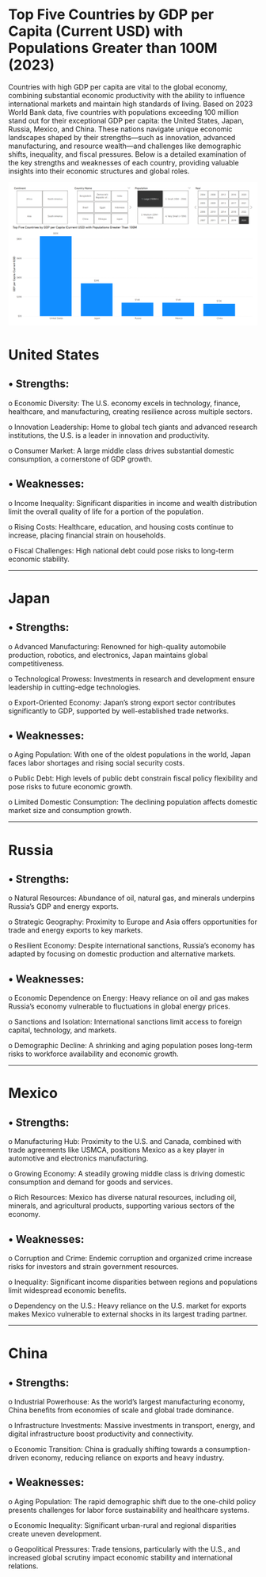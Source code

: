 
# Top Five Countries by GDP per Capita (Current USD) with Populations Greater than 100M (2023)

Countries with high GDP per capita are vital to the global economy, combining substantial economic productivity with the ability to influence international markets and maintain high standards of living. Based on 2023 World Bank data, five countries with populations exceeding 100 million stand out for their exceptional GDP per capita: the United States, Japan, Russia, Mexico, and China. These nations navigate unique economic landscapes shaped by their strengths—such as innovation, advanced manufacturing, and resource wealth—and challenges like demographic shifts, inequality, and fiscal pressures. Below is a detailed examination of the key strengths and weaknesses of each country, providing valuable insights into their economic structures and global roles.

![Dashboard_upload](https://github.com/brianoliver20/World-Bank-API/blob/b66fe1b5cf2b0ec3a6b2f6dd0822caf7d1fcc258/Top%20Five%20Large%20Countries%20by%20GDP%20per%20Capita.png)

# United States
## •	Strengths:

o	Economic Diversity: The U.S. economy excels in technology, finance, healthcare, and manufacturing, creating resilience across multiple sectors.

o	Innovation Leadership: Home to global tech giants and advanced research institutions, the U.S. is a leader in innovation and productivity.

o	Consumer Market: A large middle class drives substantial domestic consumption, a cornerstone of GDP growth.

## •	Weaknesses:

o	Income Inequality: Significant disparities in income and wealth distribution limit the overall quality of life for a portion of the population.

o	Rising Costs: Healthcare, education, and housing costs continue to increase, placing financial strain on households.

o	Fiscal Challenges: High national debt could pose risks to long-term economic stability.
________________________________________
# Japan
## •	Strengths:

o	Advanced Manufacturing: Renowned for high-quality automobile production, robotics, and electronics, Japan maintains global competitiveness.

o	Technological Prowess: Investments in research and development ensure leadership in cutting-edge technologies.

o	Export-Oriented Economy: Japan’s strong export sector contributes significantly to GDP, supported by well-established trade networks.

## •	Weaknesses:

o	Aging Population: With one of the oldest populations in the world, Japan faces labor shortages and rising social security costs.

o	Public Debt: High levels of public debt constrain fiscal policy flexibility and pose risks to future economic growth.

o	Limited Domestic Consumption: The declining population affects domestic market size and consumption growth.
________________________________________
# Russia
## •	Strengths:

o	Natural Resources: Abundance of oil, natural gas, and minerals underpins Russia’s GDP and energy exports.

o	Strategic Geography: Proximity to Europe and Asia offers opportunities for trade and energy exports to key markets.

o	Resilient Economy: Despite international sanctions, Russia’s economy has adapted by focusing on domestic production and alternative markets.

## •	Weaknesses:

o	Economic Dependence on Energy: Heavy reliance on oil and gas makes Russia’s economy vulnerable to fluctuations in global energy prices.

o	Sanctions and Isolation: International sanctions limit access to foreign capital, technology, and markets.

o	Demographic Decline: A shrinking and aging population poses long-term risks to workforce availability and economic growth.
________________________________________
# Mexico
## •	Strengths:

o	Manufacturing Hub: Proximity to the U.S. and Canada, combined with trade agreements like USMCA, positions Mexico as a key player in automotive and electronics manufacturing.

o	Growing Economy: A steadily growing middle class is driving domestic consumption and demand for goods and services.

o	Rich Resources: Mexico has diverse natural resources, including oil, minerals, and agricultural products, supporting various sectors of the economy.

## •	Weaknesses:

o	Corruption and Crime: Endemic corruption and organized crime increase risks for investors and strain government resources.

o	Inequality: Significant income disparities between regions and populations limit widespread economic benefits.

o	Dependency on the U.S.: Heavy reliance on the U.S. market for exports makes Mexico vulnerable to external shocks in its largest trading partner.
________________________________________
# China
## •	Strengths:

o	Industrial Powerhouse: As the world’s largest manufacturing economy, China benefits from economies of scale and global trade dominance.

o	Infrastructure Investments: Massive investments in transport, energy, and digital infrastructure boost productivity and connectivity.

o	Economic Transition: China is gradually shifting towards a consumption-driven economy, reducing reliance on exports and heavy industry.

## •	Weaknesses:

o	Aging Population: The rapid demographic shift due to the one-child policy presents challenges for labor force sustainability and healthcare systems.

o	Economic Inequality: Significant urban-rural and regional disparities create uneven development.

o	Geopolitical Pressures: Trade tensions, particularly with the U.S., and increased global scrutiny impact economic stability and international relations.


